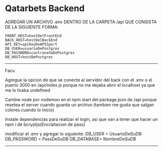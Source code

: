 # Qatarbets Backend

AGREGAR UN ARCHIVO .env DENTRO DE LA CARPETA /api QUE CONSISTA DE LA SIGUIENTE FORMA:

```env
FRONT_HOST=hostDelFrontEnd
BACK_HOST=hostDelBackEnd
API_KEY=apiKeyDeAPISport
DB_USER=usuarioDePostgres
DB_PASSWORD=contraseñaDePostgres
DB_HOST=hostDePostgres
```
------------------------------------
Facu

Agregue la opcion de que se conecte al servidor del back con el .env o el puerto 3000 en /api/index.js 
porque no me dejaba abrir el localhost ya que me lo tiraba undefined

Cambie node por nodemon en el npm start del package.json de /api porque resetea el server cuando guarda un archivo 
(tambien me gusta que salgan colores cuando lo inicio)

Instale dependencias para realizar el login, asi que van a tener que hacer un npm i de bcryptjs(Encriptacion de pass)

modificar el .env y agregar lo siguiente:
DB_USER = UsuarioDeSuDB
DB_PASSWORD = PassDeSuDB
DB_DATABASE= NombreDeSuDB

------------------------------------

